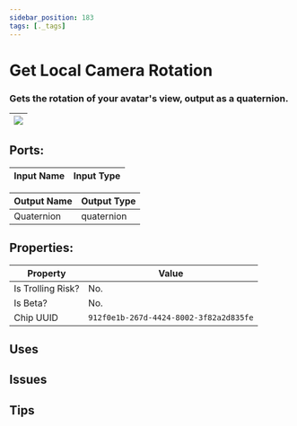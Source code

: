 ```yaml
---
sidebar_position: 183
tags: [._tags]
---
```


# Get Local Camera Rotation


### Gets the rotation of your avatar's view, output as a quaternion.

| ![](https://images-ext-2.discordapp.net/external/MPmIaQzlEPmgGWlgi-WxBBXt0Bjv_zWPkg1y1f_sy3s/https/www.recroomcircuits.com/image/circuit/absolute-value?width=206&height=108) |
|-----|

## Ports:

| Input Name | Input Type |
|-----------|-----------|

| Output Name | Output Type |
|-----------|-----------|
| Quaternion | quaternion |

## Properties:

| Property  | Value |
|-------------------|-----------|
| Is Trolling Risk? | No. |
| Is Beta? | No. |
| Chip UUID | `912f0e1b-267d-4424-8002-3f82a2d835fe` |

## Uses

## Issues

## Tips